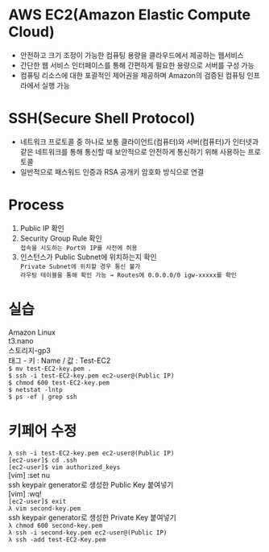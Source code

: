 # AWS EC2(Amazon Elastic Compute Cloud)
- 안전하고 크기 조정이 가능한 컴퓨팅 용량을 클라우드에서 제공하는 웹서비스
- 간단한 웹 서비스 인터페이스를 통해 간편하게 필요한 용량으로 서버를 구성 가능
- 컴퓨팅 리소스에 대한 포괄적인 제어권을 제공하며 Amazon의 검증된 컴퓨팅 인프라에서 실행 가능

# SSH(Secure Shell Protocol)
- 네트워크 프로토콜 중 하나로 보통 클라이언트(컴퓨터)와 서버(컴퓨터)가 인터넷과 같은 네트워크를 통해 통신할 때 보안적으로 안전하게 통신하기 위해 사용하는 프로토콜
- 일반적으로 패스워드 인증과 RSA 공개키 암호화 방식으로 연결

# Process
1. Public IP 확인
2. Security Group Rule 확인  
`접속을 시도하는 Port와 IP를 사전에 허용`
3. 인스턴스가 Public Subnet에 위치하는지 확인  
`Private Subnet에 위치할 경우 통신 불가`  
`라우팅 테이블을 통해 확인 가능 → Routes에 0.0.0.0/0 igw-xxxxx를 확인`  

# 실습
Amazon Linux  
t3.nano  
스토리지-gp3  
태그 - 키 : Name / 값 : Test-EC2  
`$ mv test-EC2-key.pem .`  
`$ ssh -i test-EC2-key.pem ec2-user@(Public IP)`  
`$ chmod 600 test-EC2-key.pem`  
`$ netstat -lntp`  
`$ ps -ef | grep ssh`  

# 키페어 수정
`λ ssh -i test-EC2-key.pem ec2-user@(Public IP)`  
`[ec2-user]$ cd .ssh`  
`[ec2-user]$ vim authorized_keys`  
[vim] :set nu  
ssh keypair generator로 생성한 Public Key 붙여넣기  
[vim] :wq!  
`[ec2-user]$ exit`  
`λ vim second-key.pem`  
ssh keypair generator로 생성한 Private Key 붙여넣기  
`λ chmod 600 second-key.pem`  
`λ ssh -i second-key.pem ec2-user@(Public IP)`  
`λ ssh -add test-EC2-Key.pem`  
